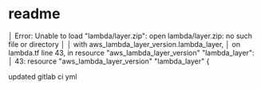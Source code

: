 # readme

│ Error: Unable to load "lambda/layer.zip": open lambda/layer.zip: no such file or directory
│ 
│   with aws_lambda_layer_version.lambda_layer,
│   on lambda.tf line 43, in resource "aws_lambda_layer_version" "lambda_layer":
│   43: resource "aws_lambda_layer_version" "lambda_layer" {


updated gitlab ci yml